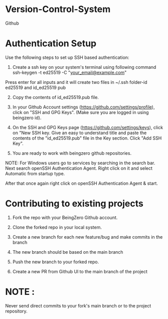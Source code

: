 # Version-Control-System
 Github

# Authentication Setup

Use the following steps to set up SSH based authentication:

1. Create a ssh key on your system's terminal using following command   
ssh-keygen -t ed25519 -C "your_email@example.com"

Press enter for all inputs and it will create two files in ~/.ssh folder-id ed25519 and id_ed25519 pub

2. Copy the contents of id_ed25519.pub file.

3. In your Github Account settings (https://github.com/settings/profile), click on "SSH and GPG Keys". (Make sure you are logged in using beingzero id).

4. On the SSH and GPG Keys page (https://github.com/settings/keys), click on "New SSH key. Give an easy to understand title and paste the contents of the "id_ed25519.pub" file in the Key section. Click "Add SSH Key".

5. You are ready to work with beingzero github repositories.

NOTE: 
For Windows users go to services by searching in the search bar.
Next search openSSH Authentication Agent.
Right click on it and select Automatic from startup type.

After that once again right click on openSSH Authentication Agent & start.

# Contributing to existing projects

1. Fork the repo with your BeingZero Github account.

2. Clone the forked repo in your local system.

3. Create a new branch for each new feature/bug and make commits in the branch

4. The new branch should be based on the main branch

5. Push the new branch to your forked repo.

6. Create a new PR from Github Ul to the main branch of the project

# NOTE : 
Never send direct commits to your fork's main branch or to the project repository.
